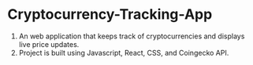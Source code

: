 # Cryptocurrency-Tracking-App
1. An web application that keeps track of cryptocurrencies and displays live price updates. 
2. Project is built using Javascript, React, CSS, and Coingecko API. 
